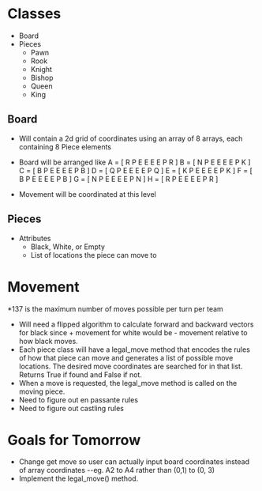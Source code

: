 # Classes
* Board
* Pieces 
  * Pawn
  * Rook
  * Knight
  * Bishop
  * Queen
  * King
 

## Board
* Will contain a 2d grid of coordinates using an array of 8 arrays, each containing 8 Piece elements
* Board will be arranged like A = [ R P E E E E P R ]
                              B = [ N P E E E E P K ]
                              C = [ B P E E E E P B ]
                              D = [ Q P E E E E P Q ]
                              E = [ K P E E E E P K ]
                              F = [ B P E E E E P B ]
                              G = [ N P E E E E P N ]
                              H = [ R P E E E E P R ]
  
* Movement will be coordinated at this level

## Pieces
* Attributes
  * Black, White, or Empty
  * List of locations the piece can move to
  



# Movement
*137 is the maximum number of moves possible per turn per team
* Will need a flipped algorithm to calculate forward and backward vectors for black since + movement for white would be - movement relative to how black moves.
* Each piece class will have a legal_move method that encodes the rules of how that piece can move and generates a list of possible move locations. The desired move coordinates are searched for in that list. Returns True if found and False if not.
* When a move is requested, the legal_move method is called on the moving piece.
* Need to figure out en passante rules
* Need to figure out castling rules

# Goals for Tomorrow
* Change get move so user can actually input board coordinates instead of array coordinates --eg. A2 to A4 rather than (0,1) to (0, 3)
* Implement the legal_move() method. 
